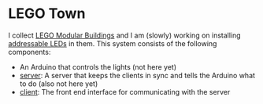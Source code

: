 # LEGO Town

I collect [LEGO Modular Buildings](http://lego.wikia.com/wiki/Modular_Buildings) and I am (slowly) working on installing [addressable LEDs](https://learn.adafruit.com/adafruit-neopixel-uberguide/overview) in them.
This system consists of the following components:

* An Arduino that controls the lights (not here yet)
* [server](./server/): A server that keeps the clients in sync and tells the Arduino what to do (also not here yet)
* [client](./client/): The front end interface for communicating with the server
